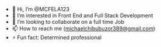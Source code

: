 - 👋 Hi, I’m @MCFELA123
- 👀 I’m interested in Front End and Full Stack Development
- 💞️ I’m looking to collaborate on a full time Job
- 📫 How to reach me (michaelchibubuzor389@gmail.com)
- ⚡ Fun fact: Determined professional

<!---
MCFELA123/MCFELA123 is a ✨ special ✨ repository because its `README.md` (this file) appears on your GitHub profile.
You can click the Preview link to take a look at your changes.
--->
